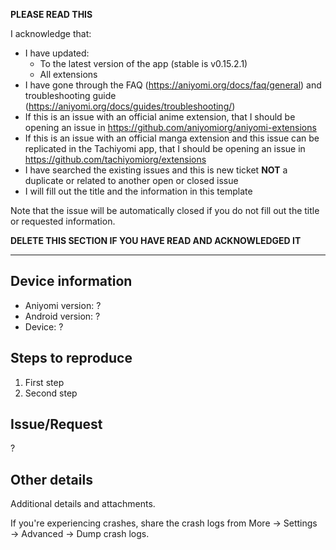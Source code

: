 **PLEASE READ THIS**

I acknowledge that:

- I have updated:
  - To the latest version of the app (stable is v0.15.2.1)
  - All extensions
- I have gone through the FAQ (https://aniyomi.org/docs/faq/general) and troubleshooting guide (https://aniyomi.org/docs/guides/troubleshooting/)
- If this is an issue with an official anime extension, that I should be opening an issue in https://github.com/aniyomiorg/aniyomi-extensions
- If this is an issue with an official manga extension and this issue can be replicated in the Tachiyomi app, that I should be opening an issue in https://github.com/tachiyomiorg/extensions
- I have searched the existing issues and this is new ticket **NOT** a duplicate or related to another open or closed issue
- I will fill out the title and the information in this template

Note that the issue will be automatically closed if you do not fill out the title or requested information.

**DELETE THIS SECTION IF YOU HAVE READ AND ACKNOWLEDGED IT**

---

## Device information
* Aniyomi version: ?
* Android version: ?
* Device: ?

## Steps to reproduce
1. First step
2. Second step

## Issue/Request
?

## Other details
Additional details and attachments.

If you're experiencing crashes, share the crash logs from More → Settings → Advanced → Dump crash logs.
